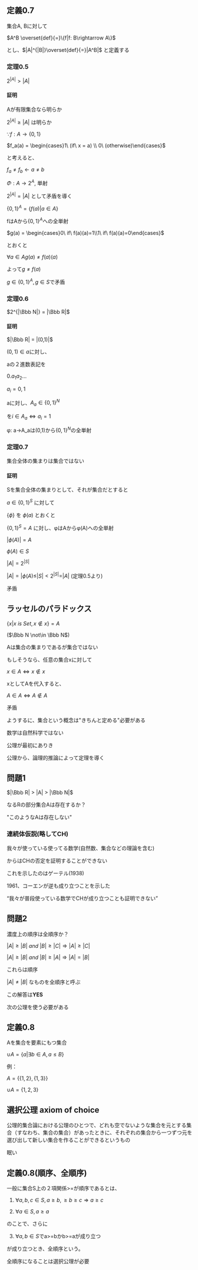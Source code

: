 ## 定義0.7

集合A, Bに対して

$A^B \overset{def}{=}\{f|f: B\rightarrow A\}$

とし、$|A|^{|B|}\overset{def}{=}|A^B|$ と定義する


### 定理0.5

$2^{|A|} > |A|$

#### 証明

Aが有限集合なら明らか

$2^{|A|} \geq |A|$ は明らか

$\because f: A\rightarrow \{0, 1\}$

$f_a(a) = \begin{cases}1\ (if\ x = a) \\ 0\ (otherwise)\end{cases}$

と考えると、

$f_a \neq f_b \leftarrow a \neq b$

$\Phi : A \rightarrow 2^A$, 単射

$2^{|A|} = |A|$ として矛盾を導く

$\{0, 1\}^A = \{f(a)|a\in A\}$

fはAから$\{0, 1\}^A$への全単射

$g(a) = \begin{cases}0\ if\ f(a)(a)=1\\1\ if\ f(a)(a)=0\end{cases}$

とおくと

$\forall a \in A g(a) \neq f(a)(a)$

よって$g \neq f(a)$

$g \in \{0,1\}^A, g\in S$で矛盾

### 定理0.6

$2^{|\Bbb N|} = |\Bbb R|$

#### 証明

$|\Bbb R| = |(0,1)|$

$(0,1)\in a$に対し、

aの２進数表記を

$0.a_1a_2...$

$a_i = 0, 1$

aに対し、$A_a \in \{0,1\}^N$

を$i \in A_a \Leftrightarrow a_i = 1$

φ: a->A_aは(0,1)から$\{0,1\}^N$の全単射

### 定理0.7

集合全体の集まりは集合ではない

#### 証明

Sを集合全体の集まりとして、それが集合だとすると

$a \in \{0,1\}^S$ に対して

$\{\phi\}$ を $\phi(a)$ とおくと

$\{0,1\}^S=A$ に対し、φはAからφ(A)への全単射

$|\phi(A)| = A$

$\phi (A)\in S$


$|A| = 2^{|S|}$

$|A|=|\phi(A)\leq |S| < 2^{|S|} = |A|$ (定理0.5より)

矛盾

## ラッセルのパラドックス

$\{x|x\ is\ Set, x \not\in x\} = A$

($\Bbb N \not\in \Bbb N$)

Aは集合の集まりであるが集合ではない

もしそうなら、任意の集合xに対して

$x\in A \Leftrightarrow x \not\in x$

xとしてAを代入すると、

$A\in A \Leftrightarrow A\not\in A$

矛盾

ようするに、集合という概念は"きちんと定める"必要がある

数学は自然科学ではない

公理が最初にありき

公理から、論理的推論によって定理を導く

## 問題1

$|\Bbb R| > |A| > |\Bbb N|$

なるRの部分集合Aは存在するか？

"このようなAは存在しない"

### 連続体仮説(略してCH)

我々が使っている使ってる数学(自然数、集合などの理論を含む)

からはCHの否定を証明することができない

これを示したのはゲーテル(1938)

1961、コーエンが逆も成り立つことを示した

“我々が普段使っている数学でCHが成り立つことも証明できない”


## 問題2

濃度上の順序は全順序か？

$|A| \geq |B|\ and\ |B| \geq |C| \Rightarrow |A| \geq |C|$

$|A| \geq |B|\ and\ |B| \geq |A| \Rightarrow |A| = |B|$

これらは順序

$|A|\neq|B|$ なものを全順序と呼ぶ


この解答は**YES**

次の公理を使う必要がある

## 定義0.8

Aを集合を要素にもつ集合

$\cup A = \{a|\exists b \in A, a \leq B\}$

例：

$A = \{\{1,2\}, \{1,3\}\}$

$\cup A = \{1,2,3\}$


## 選択公理 axiom of choice

公理的集合論における公理のひとつで、どれも空でないような集合を元とする集合（すなわち、集合の集合）があったときに、それぞれの集合から一つずつ元を選び出して新しい集合を作ることができるというもの

眠い

## 定義0.8(順序、全順序)

一般に集合S上の２項関係>=が順序であるとは、

1. $\forall a, b, c \in S, a\geq b, \geq b \geq c \Rightarrow a\geq c$

2. $\forall a \in S, a\geq a$

のことで、さらに

3. $\forall a, b \in S$でa>=bかb>=aが成り立つ

が成り立つとき、全順序という。


全順序になることは選択公理が必要
